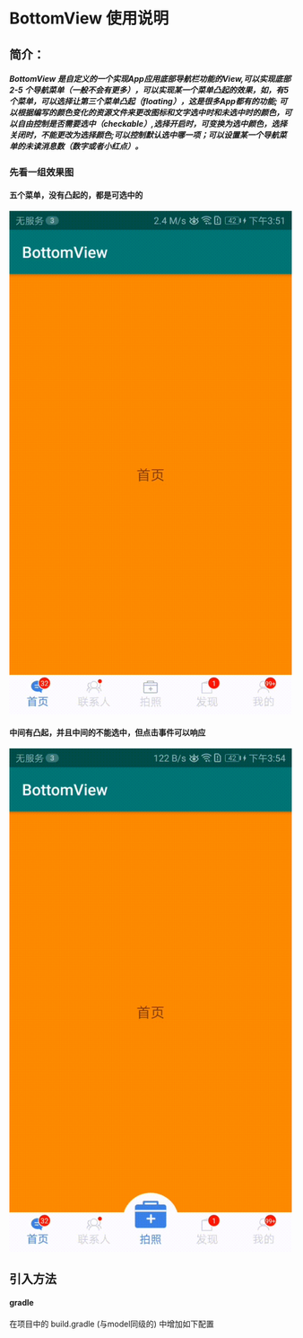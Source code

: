 

# BottomView 使用说明

## 简介：

##### BottomView 是自定义的一个实现App应用底部导航栏功能的View,可以实现底部 2-5 个导航菜单（一般不会有更多），可以实现某一个菜单凸起的效果，如，有5个菜单，可以选择让第三个菜单凸起（floating），这是很多App都有的功能; 可以根据编写的颜色变化的资源文件来更改图标和文字选中时和未选中时的颜色，可以自由控制是否需要选中（checkable）,选择开启时，可变换为选中颜色，选择关闭时，不能更改为选择颜色;可以控制默认选中哪一项；可以设置某一个导航菜单的未读消息数（数字或者小红点）。

### 先看一组效果图

#### 五个菜单，没有凸起的，都是可选中的

![SVID_20190130_155132_1](resources/SVID_20190130_155132_1.gif)

#### 中间有凸起，并且中间的不能选中，但点击事件可以响应

![SVID_20190130_155440_1](resources/SVID_20190130_155440_1.gif)

## 引入方法

#### gradle

在项目中的 build.gradle (与model同级的) 中增加如下配置

```




```

